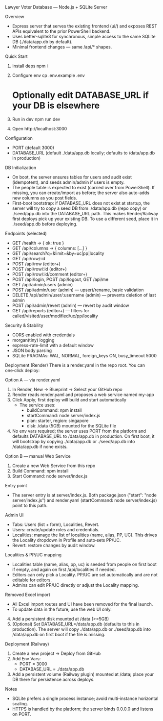 Lawyer Voter Database — Node.js + SQLite Server

Overview
- Express server that serves the existing frontend (ui/) and exposes REST APIs equivalent to the prior PowerShell backend.
- Uses better-sqlite3 for synchronous, simple access to the same SQLite DB (./data/app.db by default).
- Minimal frontend changes — same /api/* shapes.

Quick Start
1) Install deps
   npm i

2) Configure env
   cp .env.example .env
   # Optionally edit DATABASE_URL if your DB is elsewhere

3) Run in dev
   npm run dev

4) Open
   http://localhost:3000

Configuration
- PORT (default 3000)
- DATABASE_URL (default ./data/app.db locally; defaults to /data/app.db in production)

DB Initialization
- On boot, the server ensures tables for users and audit exist (idempotent), and seeds admin/admin if users is empty.
- The people table is expected to exist (carried over from PowerShell). If missing, you can create/import as before; the server also auto-adds new columns as you post fields.
- First-boot bootstrap: if DATABASE_URL does not exist at startup, the server will try to copy a seed DB from ./data/app.db (repo copy) or ./seed/app.db into the DATABASE_URL path. This makes Render/Railway first deploys pick up your existing DB. To use a different seed, place it in ./seed/app.db before deploying.

Endpoints (selected)
- GET /health → { ok: true }
- GET /api/columns → { columns: [...] }
- GET /api/search?q=&limit=&by=uc|pp|locality
- GET /api/row/:id
- POST /api/row (editor+)
- POST /api/row/:id (editor+)
- POST /api/row/:id/comment (editor+)
- POST /api/login, POST /api/logout, GET /api/me
- GET /api/admin/users (admin)
- POST /api/admin/user (admin) — upsert/rename, basic validation
- DELETE /api/admin/user/:username (admin) — prevents deletion of last admin
- POST /api/admin/revert (admin) — revert by audit window
- GET /api/reports (editor+) — filters for called/visited/user/modified/uc/pp/locality

Security & Stability
- CORS enabled with credentials
- morgan(tiny) logging
- express-rate-limit with a default window
- JSON body parsing
- SQLite PRAGMAs: WAL, NORMAL, foreign_keys ON, busy_timeout 5000

Deployment (Render)
There is a render.yaml in the repo root. You can one‑click deploy:

Option A — via render.yaml
1) In Render, New → Blueprint → Select your GitHub repo
2) Render reads render.yaml and proposes a web service named my-app
3) Click Apply; first deploy will build and start automatically
   - The service uses:
     - buildCommand: npm install
     - startCommand: node server/index.js
     - plan: starter, region: singapore
     - disk: /data (5GB) mounted for the SQLite file
4) No env vars required; the server uses PORT from the platform and defaults DATABASE_URL to /data/app.db in production. On first boot, it will bootstrap by copying ./data/app.db or ./seed/app.db into /data/app.db if none exists.

Option B — manual Web Service
1) Create a new Web Service from this repo
2) Build Command: npm install
3) Start Command: node server/index.js

Entry point
- The server entry is at server/index.js. Both package.json ("start": "node server/index.js") and render.yaml (startCommand: node server/index.js) point to this path.

Admin UI
- Tabs: Users (list + form), Localities, Revert.
- Users: create/update roles and credentials.
- Localities: manage the list of localities (name, alias, PP, UC). This drives the Locality dropdown in Profile and auto‑sets PP/UC.
- Revert: restore changes by audit window.

Localities & PP/UC mapping
- Localities table (name, alias, pp, uc) is seeded from people on first boot if empty, and again on first /api/localities if needed.
- Editors can only pick a Locality. PP/UC are set automatically and are not editable for editors.
- Admins can edit PP/UC directly or adjust the Locality mapping.

Removed Excel import
- All Excel import routes and UI have been removed for the final launch.
- To update data in the future, use the web UI only.
4) Add a persistent disk mounted at /data (>=5GB)
5) (Optional) Set DATABASE_URL=/data/app.db (defaults to this in production). The server will copy ./data/app.db or ./seed/app.db into /data/app.db on first boot if the file is missing.

Deployment (Railway)
1) Create a new project → Deploy from GitHub
2) Add Env Vars:
   - PORT = 3000
   - DATABASE_URL = ./data/app.db
3) Add a persistent volume (Railway plugin) mounted at /data; place your DB there for persistence across deploys.

Notes
- SQLite prefers a single process instance; avoid multi-instance horizontal scaling.
- HTTPS is handled by the platform; the server binds 0.0.0.0 and listens on PORT.

